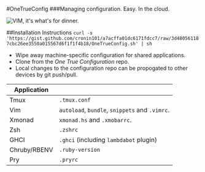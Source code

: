 #OneTrueConfig
###Managing configuration. Easy. In the cloud.

![VIM, it's what's for dinner.](http://i.imgur.com/A6vKlmK.png)

##Installation Instructions
`curl -s 'https://gist.github.com/cronin101/a7acffa01dc6171fdcc7/raw/3d480561187cbc26ee3550a015567d6f1f1f4b18/OneTrueConfig.sh' | sh`

* Wipe away machine-specific configuration for shared applications.
* Clone from the *One True Configuration* repo.
* Local changes to the configuration repo can be propogated to other devices by git push/pull.


| Application |  |
-------|---
| Tmux | `.tmux.conf` |
| Vim | `autoload`, `bundle`, `snippets` and `.vimrc`. |
| Xmonad | `xmonad.hs` and `.xmobarrc`. |
| Zsh | `.zshrc` |
| GHCI | `.ghci` (including `lambdabot` plugin)|
| Chruby/RBENV | `.ruby-version` |
| Pry | `.pryrc` |
